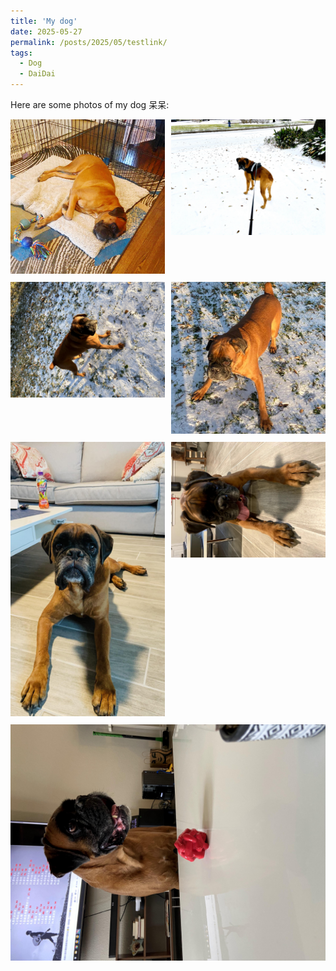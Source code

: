 ```yaml
---
title: 'My dog'
date: 2025-05-27
permalink: /posts/2025/05/testlink/
tags:
  - Dog
  - DaiDai 
---
```

 
Here are some photos of my dog 呆呆: 

<div style="display: flex; flex-wrap: wrap; gap: 10px;">

  <div style="flex: 1 1 45%;">
    <img src="/images/dd/IMG_3170.JPG" alt="IMG_3170" style="width: 100%;">
  </div>

  <div style="flex: 1 1 45%;">
    <img src="/images/dd/IMG_3858x.JPG" alt="IMG_3858x" style="width: 100%;">
  </div>

  <div style="flex: 1 1 45%;">
    <img src="/images/dd/IMG_3873x.JPG" alt="IMG_3873x" style="width: 100%;">
  </div>

  <div style="flex: 1 1 45%;">
    <img src="/images/dd/IMG_3945.JPG" alt="IMG_3945" style="width: 100%;">
  </div>

  <div style="flex: 1 1 45%;">
    <img src="/images/dd/IMG_5192x.jpg" alt="IMG_5192x" style="width: 100%;">
  </div>

  <div style="flex: 1 1 45%;">
    <img src="/images/dd/IMG_5419x.JPG" alt="IMG_5419x" style="width: 100%;">
  </div>

  <div style="flex: 1 1 45%;">
    <img src="/images/dd/IMG_5448x.JPG" alt="IMG_5448x" style="width: 100%;">
  </div>

</div>
